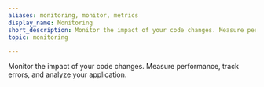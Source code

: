```yaml
---
aliases: monitoring, monitor, metrics	
display_name: Monitoring
short_description: Monitor the impact of your code changes. Measure performance, track errors, and analyze your application.
topic: monitoring

---
```

Monitor the impact of your code changes. Measure performance, track errors, and analyze your application.
